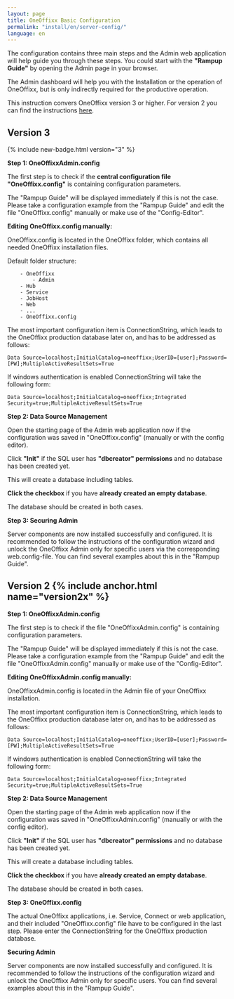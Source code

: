 ```yaml
---
layout: page
title: OneOffixx Basic Configuration
permalink: "install/en/server-config/"
language: en
---
```


The configuration contains three main steps and the Admin web application will help guide you through these steps. You could start with the __"Rampup Guide"__ by opening the Admin page in your browser.

The Admin dashboard will help you with the Installation or the operation of OneOffixx, but is only indirectly required for the productive operation.

This instruction convers OneOffixx version 3 or higher. For version 2 you can find the instructions [here](#version2x).

## Version 3

{% include new-badge.html version="3" %}

__Step 1: OneOffixxAdmin.config__

The first step is to check if the __central configuration file "OneOffixx.config"__ is containing configuration parameters.

The "Rampup Guide" will be displayed immediately if this is not the case. Please take a configuration example from the "Rampup Guide" and edit the file "OneOffixx.config" manually or make use of the "Config-Editor".

__Editing OneOffixx.config manually:__

OneOffixx.config is located in the OneOffixx folder, which contains all needed OneOffixx installation files.

Default folder structure:

```
    - OneOffixx
        - Admin
	- Hub
	- Service
	- JobHost
	- Web
	- ...
	- OneOffixx.config
``` 

The most important configuration item is ConnectionString, which leads to the OneOffixx production database later on, and has to be addressed as follows:

    Data Source=localhost;InitialCatalog=oneoffixx;UserID=[user];Password=[PW];MultipleActiveResultSets=True

If windows authentication is enabled ConnectionString will take the following form:

    Data Source=localhost;InitialCatalog=oneoffixx;Integrated Security=true;MultipleActiveResultSets=True

__Step 2: Data Source Management__
	
Open the starting page of the Admin web application now if the configuration was saved in "OneOffixx.config" (manually or with the config editor). 

Click __"Init"__ if the SQL user has __"dbcreator" permissions__ and no database has been created yet.

This will create a database including tables.

__Click the checkbox__ if you have __already created an empty database__.

The database should be created in both cases.

__Step 3: Securing Admin__

Server components are now installed successfully and configured. It is recommended to follow the instructions of the configuration wizard and unlock the OneOffixx Admin only for specific users via the corresponding web.config-file. You can find several examples about this in the "Rampup Guide".


## Version 2 {% include anchor.html name="version2x" %}

__Step 1: OneOffixxAdmin.config__

The first step is to check if the file "OneOffixxAdmin.config" is containing configuration parameters.

The "Rampup Guide" will be displayed immediately if this is not the case. Please take a configuration example from the "Rampup Guide" and edit the file "OneOffixxAdmin.config" manually or make use of the "Config-Editor".

__Editing OneOffixxAdmin.config manually:__

OneOffixxAdmin.config is located in the Admin file of your OneOffixx installation.

The most important configuration item is ConnectionString, which leads to the OneOffixx production database later on, and has to be addressed as follows:

    Data Source=localhost;InitialCatalog=oneoffixx;UserID=[user];Password=[PW];MultipleActiveResultSets=True

If windows authentication is enabled ConnectionString will take the following form:

    Data Source=localhost;InitialCatalog=oneoffixx;Integrated Security=true;MultipleActiveResultSets=True

__Step 2: Data Source Management__
	
Open the starting page of the Admin web application now if the configuration was saved in "OneOffixxAdmin.config" (manually or with the config editor). 

Click __"Init"__ if the SQL user has __"dbcreator" permissions__ and no database has been created yet.

This will create a database including tables.

__Click the checkbox__ if you have __already created an empty database__.

The database should be created in both cases.

__Step 3: OneOffixx.config__

The actual OneOffixx applications, i.e. Service, Connect or web application, and their included "OneOffixx.config" file have to be configured in the last step. Please enter the ConnectionString for the OneOffixx production database.

__Securing Admin__

Server components are now installed successfully and configured. It is recommended to follow the instructions of the configuration wizard and unlock the OneOffixx Admin only for specific users. You can find several examples about this in the "Rampup Guide".
